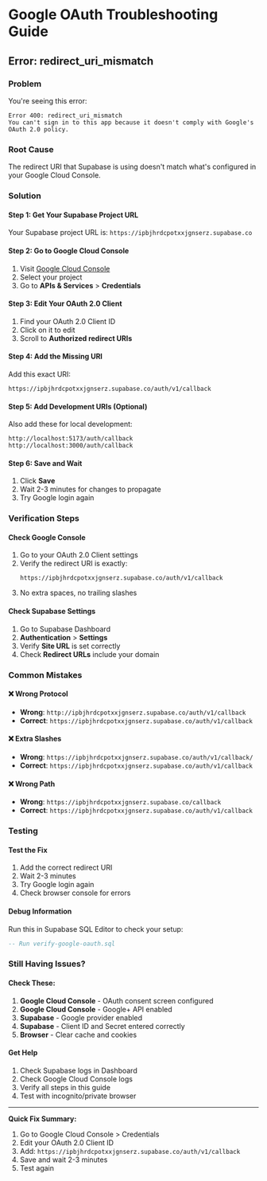 # Google OAuth Troubleshooting Guide

## Error: redirect_uri_mismatch

### Problem
You're seeing this error:
```
Error 400: redirect_uri_mismatch
You can't sign in to this app because it doesn't comply with Google's OAuth 2.0 policy.
```

### Root Cause
The redirect URI that Supabase is using doesn't match what's configured in your Google Cloud Console.

### Solution

#### Step 1: Get Your Supabase Project URL
Your Supabase project URL is: `https://ipbjhrdcpotxxjgnserz.supabase.co`

#### Step 2: Go to Google Cloud Console
1. Visit [Google Cloud Console](https://console.cloud.google.com/)
2. Select your project
3. Go to **APIs & Services** > **Credentials**

#### Step 3: Edit Your OAuth 2.0 Client
1. Find your OAuth 2.0 Client ID
2. Click on it to edit
3. Scroll to **Authorized redirect URIs**

#### Step 4: Add the Missing URI
Add this exact URI:
```
https://ipbjhrdcpotxxjgnserz.supabase.co/auth/v1/callback
```

#### Step 5: Add Development URIs (Optional)
Also add these for local development:
```
http://localhost:5173/auth/callback
http://localhost:3000/auth/callback
```

#### Step 6: Save and Wait
1. Click **Save**
2. Wait 2-3 minutes for changes to propagate
3. Try Google login again

### Verification Steps

#### Check Google Console
1. Go to your OAuth 2.0 Client settings
2. Verify the redirect URI is exactly:
   ```
   https://ipbjhrdcpotxxjgnserz.supabase.co/auth/v1/callback
   ```
3. No extra spaces, no trailing slashes

#### Check Supabase Settings
1. Go to Supabase Dashboard
2. **Authentication** > **Settings**
3. Verify **Site URL** is set correctly
4. Check **Redirect URLs** include your domain

### Common Mistakes

#### ❌ Wrong Protocol
- **Wrong**: `http://ipbjhrdcpotxxjgnserz.supabase.co/auth/v1/callback`
- **Correct**: `https://ipbjhrdcpotxxjgnserz.supabase.co/auth/v1/callback`

#### ❌ Extra Slashes
- **Wrong**: `https://ipbjhrdcpotxxjgnserz.supabase.co/auth/v1/callback/`
- **Correct**: `https://ipbjhrdcpotxxjgnserz.supabase.co/auth/v1/callback`

#### ❌ Wrong Path
- **Wrong**: `https://ipbjhrdcpotxxjgnserz.supabase.co/callback`
- **Correct**: `https://ipbjhrdcpotxxjgnserz.supabase.co/auth/v1/callback`

### Testing

#### Test the Fix
1. Add the correct redirect URI
2. Wait 2-3 minutes
3. Try Google login again
4. Check browser console for errors

#### Debug Information
Run this in Supabase SQL Editor to check your setup:
```sql
-- Run verify-google-oauth.sql
```

### Still Having Issues?

#### Check These:
1. **Google Cloud Console** - OAuth consent screen configured
2. **Google Cloud Console** - Google+ API enabled
3. **Supabase** - Google provider enabled
4. **Supabase** - Client ID and Secret entered correctly
5. **Browser** - Clear cache and cookies

#### Get Help
1. Check Supabase logs in Dashboard
2. Check Google Cloud Console logs
3. Verify all steps in this guide
4. Test with incognito/private browser

---

**Quick Fix Summary:**
1. Go to Google Cloud Console > Credentials
2. Edit your OAuth 2.0 Client ID
3. Add: `https://ipbjhrdcpotxxjgnserz.supabase.co/auth/v1/callback`
4. Save and wait 2-3 minutes
5. Test again 